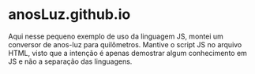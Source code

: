 # anosLuz.github.io
Aqui nesse pequeno exemplo de uso da linguagem JS, montei um conversor de anos-luz para quilômetros. Mantive o script JS no arquivo HTML, visto que a intenção é apenas demostrar algum conhecimento em JS e não a separação das linguagens.
